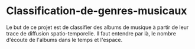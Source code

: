 # Classification-de-genres-musicaux
Le but de ce projet est de classifier des albums de musique à partir de leur trace de diffusion spatio-temporelle. Il faut entendre par là, le nombre d'écoute de l'albums dans le temps et l'espace.

